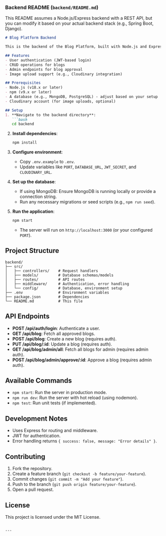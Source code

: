 

### Backend README (`backend/README.md`)
This README assumes a Node.js/Express backend with a REST API, but you can modify it based on your actual backend stack (e.g., Spring Boot, Django).

```markdown
# Blog Platform Backend

This is the backend of the Blog Platform, built with Node.js and Express. It provides a RESTful API for managing blogs, users, and authentication.

## Features
- User authentication (JWT-based login)
- CRUD operations for blogs
- Admin endpoints for blog approval
- Image upload support (e.g., Cloudinary integration)

## Prerequisites
- Node.js (v18.x or later)
- npm (v9.x or later)
- A database (e.g., MongoDB, PostgreSQL) - adjust based on your setup
- Cloudinary account (for image uploads, optional)

## Setup
1. **Navigate to the backend directory**:
   ```bash
   cd backend
   ```

2. **Install dependencies**:
   ```bash
   npm install
   ```

3. **Configure environment**:
   - Copy `.env.example` to `.env`.
   - Update variables like `PORT`, `DATABASE_URL`, `JWT_SECRET`, and `CLOUDINARY_URL`.

4. **Set up the database**:
   - If using MongoDB: Ensure MongoDB is running locally or provide a connection string.
   - Run any necessary migrations or seed scripts (e.g., `npm run seed`).

5. **Run the application**:
   ```bash
   npm start
   ```
   - The server will run on `http://localhost:3000` (or your configured `PORT`).

## Project Structure
```
backend/
├── src/
│   ├── controllers/    # Request handlers
│   ├── models/         # Database schemas/models
│   ├── routes/         # API routes
│   ├── middleware/     # Authentication, error handling
│   └── config/         # Database, environment setup
├── .env                # Environment variables
├── package.json        # Dependencies
└── README.md           # This file
```

## API Endpoints
- **POST /api/auth/login**: Authenticate a user.
- **GET /api/blog**: Fetch all approved blogs.
- **POST /api/blog**: Create a new blog (requires auth).
- **PUT /api/blog/:id**: Update a blog (requires auth).
- **GET /api/blog/admin/all**: Fetch all blogs for admin (requires admin auth).
- **POST /api/blog/admin/approve/:id**: Approve a blog (requires admin auth).

## Available Commands
- `npm start`: Run the server in production mode.
- `npm run dev`: Run the server with hot reload (using nodemon).
- `npm test`: Run unit tests (if implemented).

## Development Notes
- Uses Express for routing and middleware.
- JWT for authentication.
- Error handling returns `{ success: false, message: "Error details" }`.

## Contributing
1. Fork the repository.
2. Create a feature branch (`git checkout -b feature/your-feature`).
3. Commit changes (`git commit -m "Add your feature"`).
4. Push to the branch (`git push origin feature/your-feature`).
5. Open a pull request.

## License
This project is licensed under the MIT License.
```

---
